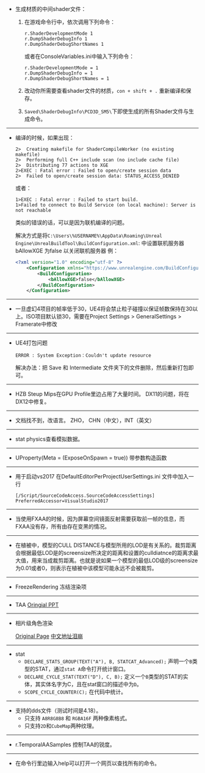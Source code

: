 * 生成材质的中间shader文件：
    1. 在游戏命令行中，依次调用下列命令：
        ```
        r.ShaderDevelopmentMode 1
        r.DumpShaderDebugInfo 1
        r.DumpShaderDebugShortNames 1
        ```
        或者在ConsoleVariables.ini中输入下列命令：
        ```
        r.ShaderDevelopmentMode = 1
        r.DumpShaderDebugInfo = 1
        r.DumpShaderDebugShortNames = 1
        ```

    1. 改动你所需要查看shader文件的材质，`con + shift + .` 重新编译和保存。

    1. `Saved\ShaderDebugInfo\PCD3D_SM5\`下即使生成的所有Shader文件与生成命令。

---

* 编译的时候，如果出现：

    ```
    2>  Creating makefile for ShaderCompileWorker (no existing makefile)
    2>  Performing full C++ include scan (no include cache file)
    2>  Distributing 77 actions to XGE
    2>EXEC : Fatal error : Failed to open/create session data
    2>  Failed to open/create session data: STATUS_ACCESS_DENIED
    ```

    或者：
    ```
    1>EXEC : Fatal error : Failed to start build.
    1>Failed to connect to Build Service (on local machine): Server is not reachable
    ```

    类似的错误的话，可以是因为联机编译的问题。

    解决方式是将`C:\Users\%USERNAME%\AppData\Roaming\Unreal Engine\UnrealBuildTool\BuildConfiguration.xml`: 中设置联机服务器  bAllowXGE 为false 以关闭联机服务器
    例：
    ```xml
    <?xml version="1.0" encoding="utf-8" ?>
        <Configuration xmlns="https://www.unrealengine.com/BuildConfiguration">
            <BuildConfiguration>
                <bAllowXGE>false</bAllowXGE>
            </BuildConfiguration>
        </Configuration>
    ```

---

* 一旦虚幻4项目的帧率低于30，UE4将会禁止粒子碰撞以保证帧数保持在30以上。ISO项目默认锁30，需要在Project Settings > GeneralSettings > Framerate中修改 

---

* UE4打包问题

    ```
    ERROR : System Exception：Couldn't update resource
    ```

    解决办法：把 Save 和 Intermediate 文件夹下的文件删除，然后重新打包即可。

---

* HZB Steup Mips在GPU Profile里边占用了大量时间。
    DX11的问题，将在DX12中修复。

---

* 文档找不到，改语言。
    ZHO， CHN（中文），INT（英文）

---

* stat physics查看模拟数据。

---

* UProperty(Meta = (ExposeOnSpawn = true)) 带参数构造函数

---

* 用于启动vs2017
    在DefaultEditorPerProjectUserSettings.ini 文件中加入一行
    ```
    [/Script/SourceCodeAccess.SourceCodeAccessSettings]
    PreferredAccessor=VisualStudio2017
    ```

---

* 当使用FXAA的时候，因为屏幕空间镜面反射需要获取前一帧的信息，而FXAA没有存，所有由存在变黑的情况。

---

* 在植被中，模型的CULL DISTANCE与模型所用的LOD是有关系的。裁剪距离会根据最低LOD是的screensize所决定的距离和设置的culldiatnce的距离求最大值，用来当成裁剪距离。也就是说如果一个模型的最低LOD级的screensize为0.01或者0，则表示在植被中该模型可能永远不会被裁剪。

---
* FreezeRendering
    冻结渲染项

---

* TAA
[Oringial PPT](https://de45xmedrsdbp.cloudfront.net/Resources/files/TemporalAA_small-59732822.pdf)

---
* 相片级角色渲染

    [Original Page](https://docs.unrealengine.com/en-us/Resources/Showcases/PhotorealisticCharacter)
    [中文地址泪崩](https://docs-origin.unrealengine.com/latest/CHN/Resources/Showcases/PhotorealisticCharacter/index.html)

---
* stat
    * `DECLARE_STATS_GROUP(TEXT("A"), B, STATCAT_Advanced);`
        声明一个`B`类型的STAT，通过`stat A`命令打开统计窗口。
    * `DECLARE_CYCLE_STAT(TEXT("D"), C, B);`
        定义一个`B`类型的STAT的实体，其实体名字为C，且在stat窗口的描述中为`D`。
    * `SCOPE_CYCLE_COUNTER(C);`
        在代码中统计。

---
* 支持的dds文件（测试时间是4.18）。
    * 只支持 `A8R8G8B8` 和 `RGBA16F` 两种像素格式。
    * 只支持`2D`和`CubeMap`两种纹理。

---
* r.TemporalAASamples
    控制TAA的锐度。

---

* 在命令行里边输入help可以打开一个网页以查找所有的命令。